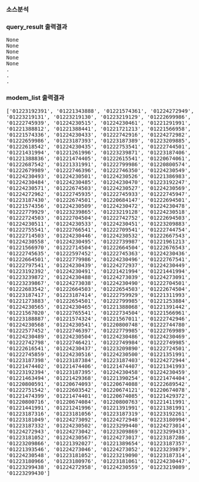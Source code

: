 ### 소스분석

### query_result 출력결과
<pre>
None
None
None
None
None
.
.
.
</pre>

### modem_list 출력결과
<pre>
['01223192391', '01221343888', '01221574361', '01224272949', '01221451993', '01221251996', '01222746456', '01222742834', '01223219133',
'01223219131', '01223219130', '01223219129', '01222699986', '01222649984', '01224230531', '01222742878', '01222704503', '01224272938',
'01222745939', '01224230515', '01224230461', '01221291991', '01222684504', '01222699987', '01224230479', '01221731209', '01222739986',
'01221388812', '01221388441', '01221721213', '01221566958', '01222742757', '01222779984', '01221474412', '01221474414', '01221566963',
'01221574336', '01224230433', '01222742916', '01224272982', '01220800592', '01223192327', '01223192308', '01223192263', '01223192287',
'01222659986', '01223187393', '01223187389', '01223209885', '01224230507', '01224230517', '01222798870', '012227694504', '01222688541', 
'01222618542', '01224230435', '01222753541', '01222744501', '01222742934', '01222742704', '01221390965', '01221387937', '01221474387', 
'01221431994', '01221261996', '01223239871', '01223187406', '01221243885', '01224230464', '01222759989', '01222734543', '01223187394', 
'01221388836', '01221474405', '01222615541', '01220674061', ' 01220435022', '01222774542', '01221474396', '01221474397', '01222594541', 
'01222687542', '01221331991', '01222799986', '01220800574', '01224230529', '01222714543', '01224230467', '01223239869', '01224230576', 
'01222679989', '01222746396', '01222746350', '01224230549', '01224224135', '01224273071', '01224272966', '01224230577', '01222729929', 
'01224230493', '01224230501', '01224230526', '01221386983', '01223239875', '01223239870', '01224230542', '01224230434', '01224230480', 
'01224230484', '01224230485', '01224230470', '01223192247', '01222745462', '01221574357', '01222742200', '01222754504', '01222739929', 
'01224230571', '01222674503', '01224230527', '01224230569', '01222669986', '01223187397', '01223209886', '01222764501', '01222742912', 
'01224272962', '01222745935', '01222745933', '01222745947', '01222742969', '01222746463', '01223239874', '01223239873', '01223187431', 
'01223187430', '01222674501', '01220684147', '01222694501', '01222734501', '01223187419', '01223188270', '01223189537', '01222769929', 
'01221574356', '01224230509', '01224230472', '01224230478', '01222746390', '01222745510', '01222719929', '01221574359', '01222746366', 
'01222779929', '01223239865', '01223219128', '01224230518', '01223187436', '01223188269', '01222754503', '01222742885', '01222745938', 
'01222724503', '01222704504', '01222742752', '01222694503', '01224230546', '01221341991', '01224224149', '01220800623', '01220435025', 
'01224230511', '01224230533', '01224230451', '01223209883', '01223209884', '01223219126', '01223209881', '01223192283', '01222654504', 
'01222755541', '01222766541', '01222709541', '01222744754', '01222719541', '01222739541', '01222587543', '01222666541', '01223192386', 
'01222714503', '01224230446', '01224230532', '01222667543', '01222764503', '01222586543', '01222742956', '01222684501', '01222699984', 
'01224230558', '01224230495', '01222739987', '01221961213', '01223187386', '01223192395', '01224273086', '01222567452', '01222587452', 
'01221566970', '01222714504', '01222664504', '01222676543', '01222647452', '01222744504', '01222749989', '01222746383', '01222776543', 
'01222745635', '01222597452', '01222745363', '01224230436', '01222758870', '01222779987', '01224273013', '01222745527', '01222745458', 
'01222664501', '01222779986', '01224230496', '01222767541', '01222742927', '01222689984', '01222687452', '01222742760', '01224230525', 
'01222797541', '01224230439', '01224272937', '01224230449', '01224230457', '01224230506', '01222746381', '01224230477', '01224273037', 
'01223192392', '01224230491', '01221421994', '01221441994', '01222749929', '01224230551', '01224273073', '01224230473', '01224230530', 
'01223239872', '01224230488', '01224273039', '01224273091', '01224230570', '01224272955', '01224230483', '01224230513', '01224230482', 
'01223239867', '01224273038', '01224230490', '01222704501', '01223239866', '01222754501', '01222709929', '01222748870', '01224230528', 
'01222683542', '01222664503', '01222654503', '01222674504', '01222746482', '01222719989', '01221448178', '01222744503', '01223192284', 
'01223187417', '01223187414', '01222759929', '01221311993', '01221243882', '01221361991', '01223192328', '01221371991', '01221474413', 
'01221273883', '01222654501', '01222799985', '01221253884', '01220800593', '01222742949', '01222746459', '01222684503', '01224230460', 
'01224230565', '01224230465', '01221388068', '01221391442', '01221391244', '01221391199', '01221391155', '01224230476', '01221574346', 
'01221567020', '01222765541', '01222734504', '01221566961', '01221566960', '01223189591', '01221566971', '01223187435', '01221574354', 
'01223188887', '01221574324', '01221567011', '01222742946', '01222636543', '01222659984', '01222745943', '01222563542', '01224230564', 
'01224230568', '01224230541', '01220800748', '01222744780', '01224230541', '01224230539', '01224230534', '01222745479', '01222729989', 
'01222577452', '01222746397', '01222779985', '01222769989', '01222729987', '01224230487', '01223209889', '01223209891', '01223209888', 
'01224230489', '01224230504', '01224230486', '01224230469', '01224230510', '01222746461', '01224230443', '01222796541', '01224230512', 
'01222742798', '01222746421', '01222749984', '01222749985', '01222742888', '01222788870', '01222746472', '01222597541', '01222769542', 
'01222616541', '01224230437', '01223209890', '01222724501', '01221283886', '01222564542', '01222742908', '01222745934', '01222745495', 
'01222745859', '01224230516', '01224230500', '01221351991', '01223239868', '01224230575', '01224230573', '01222769984', '01223187402', 
'01223187398', '01223187384', '01223187403', '01224272944', '01221429366', '01221429367', '01221429369', '01221471994', '01221474403', 
'01221474402', '01221474406', '01221474407', '01221341993', '01221371993', '01223192410', '01223192453', '01221243887', '01223192393', 
'01223192394', '01223187395', '01224230458', '01224230459', '01222746380', '01222794503', '01220800701', '01222747452', '01223187387', 
'01221463494', '01221429368', '01221390254', '01221474404', '01222789986', '01220674064', '01220674076', '01220800602', '01221273880', 
'01220800591', '01220674093', '01220674088', '01222689542', '01220800573', '01221474395', '01222674541', '01221446681', '01220800684', 
'01222751542', '01222603542', '01220674121', '01220674078', '01220674112', '01222664541', '01222691541', '01222753542', '01220674094', 
'01221474399', '01221474401', '01220674085', '01221429372', '01220674157', '01221429374', '01221429371', '01221446671', '01221401991', 
'01220800716', '01220674084', '01220800763', '01221411991', '01221431991', '01221461994', '01220674095', '01220800669', '01220435093', 
'01221441991', '01221241996', '01221391991', '01221381991', '01221301996', '01224272948', '01223187306', '01223187305', '01223187310', 
'01223187316', '01223181056', '01223187319', '01223192261', '01223187358', '01223187380', '01223192275', '01223192271', '01223192376', 
'01223181049', '01224273092', '01224272948', '01223180994', '01223192371', '01223187370', '01223192249', '01223299442', '01223192096', 
'01223187332', '01224230502', '01223299440', '01224273014', '01221392626', '01221392897', '01223299434', '01223219093', '01223219092', 
'01224272943', '01224273042', '01223209869', '01223299433', '01223192279', '01223187276', '01223299435', '01223299431', '01223209868', 
'01223181052', '01224230567', '01224273017', '01223187286', '01223180993', '01223299439', '01220553054', '01224273061', '01224273022', 
'01223209866', '01221392027', '01221389654', '01223187357', '01221390900', '01221387086', '01221387826', '01221399481', '01221393131', 
'01221393546', '01224273046', '01224273052', '01223239879', '01223239880', '01223239878', '01223239876', '01223192368', '01223192373', 
'01224230548', '01223181052', '01223219090', '01223187314', '01224273085', '01224273018', '01224273096', '01224273087', '01223180968', 
'01223180966', '01223180976', '01223181061', '01224230447', '01224230455', '01224230466', '01224230441', '01224230521', '01224273045', 
'01223299438', '01224272958', '01224230559', '01223219089', '01224273026', '01224273079', '01224272971', '01220800675', '01224272988', 
'01223299430']
</pre>
